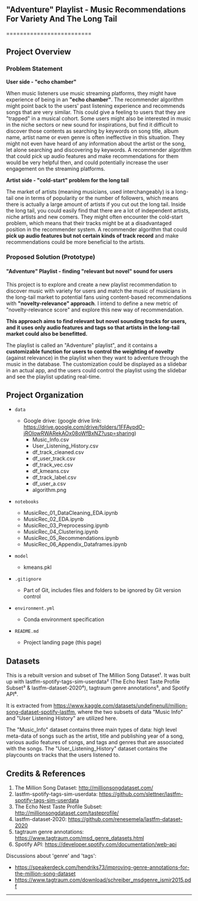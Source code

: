 ## "Adventure" Playlist - Music Recommendations For Variety And The Long Tail
=========================

## Project Overview

### Problem Statement

**User side - "echo chamber"**

When music listeners use music streaming platforms, they might have experience of being in an **"echo chamber"**. The recommender algorithm might point back to the users' past listening experience and recommends songs that are very similar. This could give a feeling to users that they are "trapped" in a musical cohort. Some users might also be interested in music in the niche sectors or new sound for inspirations, but find it difficult to discover those contents as searching by keywords on song title, album name, artist name or even genre is often ineffective in this situation. They might not even have heard of any information about the artist or the song, let alone searching and discovering by keywords. A recommender algorithm that could pick up audio features and make recommendations for them would be very helpful then, and could potentially increase the user engagement on the streaming platforms.

**Artist side - "cold-start" problem for the long tail**

The market of artists (meaning musicians, used interchangeably) is a long-tail one in terms of popularity or the number of followers, which means there is actually a large amount of artists if you cut out the long tail. Inside the long tail, you could easily find that there are a lot of independent artists, niche artists and new comers. They might often encounter the cold-start problem, which means that their tracks might be at a disadvantaged position in the recommender system. A recommender algorithm that could **pick up audio features but not certain kinds of track record** and make recommendations could be more beneficial to the artists.

### Proposed Solution (Prototype)

#### "Adventure" Playlist - finding "relevant but novel" sound for users

This project is to explore and create a new playlist recommendation to discover music with variety for users and match the music of musicians in the long-tail market to potential fans using content-based recommendations with **"novelty-relevance" approach**. I intend to define a new metric of "novelty-relevance score" and explore this new way of recommendation.

**This approach aims to find relevant but novel sounding tracks for users, and it uses only audio features and tags so that artists in the long-tail market could also be benefitted.**

The playlist is called an "Adventure" playlist", and it contains a **customizable function for users to control the weighting of novelty** (against relevance) in the playlist when they want to adventure through the music in the database. The customization could be displayed as a slidebar in an actual app, and the users could control the playlist using the slidebar and see the playlist updating real-time.


## Project Organization

* `data`
    - Google drive: (google drive link: https://drive.google.com/drive/folders/1FFAypdO-jROIowRWARekAOx08oWfBxNZ?usp=sharing)
        - Music_Info.csv
        - User_Listening_History.csv
        - df_track_cleaned.csv
        - df_user_track.csv
        - df_track_vec.csv
        - df_kmeans.csv
        - df_track_label.csv
        - df_user_a.csv
        - algorithm.png

* `notebooks`
    - MusicRec_01_DataCleaning_EDA.ipynb
    - MusicRec_02_EDA.ipynb
    - MusicRec_03_Preprocessing.ipynb
    - MusicRec_04_Clustering.ipynb
    - MusicRec_05_Recommendations.ipynb
    - MusicRec_06_Appendix_Dataframes.ipynb

* `model`
    - kmeans.pkl

* `.gitignore`
    - Part of Git, includes files and folders to be ignored by Git version control

* `environment.yml`
    - Conda environment specification

* `README.md`
    - Project landing page (this page)


## Datasets

This is a rebuilt version and subset of The Million Song Dataset¹. It was built up with lastfm-spotify-tags-sim-userdata² (The Echo Nest Taste Profile Subset³ & lastfm-dataset-2020⁴), tagtraum genre annotations⁵, and Spotify API⁶.

It is extracted from https://www.kaggle.com/datasets/undefinenull/million-song-dataset-spotify-lastfm, where the two subsets of data "Music Info" and "User Listening History" are utilized here.

The "Music_Info" dataset contains three main types of data: high level meta-data of songs such as the artist, title and publishing year of a song, various audio features of songs, and tags and genres that are associated with the songs. The "User_Listening_History" dataset contains the playcounts on tracks that the users listened to.


## Credits & References

1. The Million Song Dataset: http://millionsongdataset.com/
2. lastfm-spotify-tags-sim-userdata: https://github.com/slettner/lastfm-spotify-tags-sim-userdata
3. The Echo Nest Taste Profile Subset: http://millionsongdataset.com/tasteprofile/
4. lastfm-dataset-2020: https://github.com/renesemela/lastfm-dataset-2020
5. tagtraum genre annotations: https://www.tagtraum.com/msd_genre_datasets.html
6. Spotify API: https://developer.spotify.com/documentation/web-api

Discussions about 'genre' and 'tags':
- https://speakerdeck.com/hendriks73/improving-genre-annotations-for-the-million-song-dataset
- https://www.tagtraum.com/download/schreiber_msdgenre_ismir2015.pdf

--------